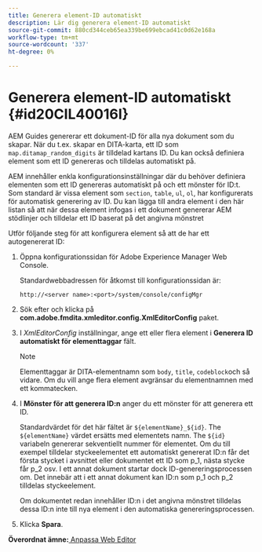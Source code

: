 ```yaml
---
title: Generera element-ID automatiskt
description: Lär dig generera element-ID automatiskt
source-git-commit: 880cd344ceb65ea339be699ebcad41c0d62e168a
workflow-type: tm+mt
source-wordcount: '337'
ht-degree: 0%

---
```


# Generera element-ID automatiskt {#id20CIL40016I}

AEM Guides genererar ett dokument-ID för alla nya dokument som du skapar. När du t.ex. skapar en DITA-karta, ett ID som `map.ditamap_random_digits` är tilldelad kartans ID. Du kan också definiera element som ett ID genereras och tilldelas automatiskt på.

AEM innehåller enkla konfigurationsinställningar där du behöver definiera elementen som ett ID genereras automatiskt på och ett mönster för ID:t. Som standard är vissa element som `section`, `table`, `ul`, `ol`, har konfigurerats för automatisk generering av ID. Du kan lägga till andra element i den här listan så att när dessa element infogas i ett dokument genererar AEM stödlinjer och tilldelar ett ID baserat på det angivna mönstret

Utför följande steg för att konfigurera element så att de har ett autogenererat ID:

1. Öppna konfigurationssidan för Adobe Experience Manager Web Console.

   Standardwebbadressen för åtkomst till konfigurationssidan är:

   ```http
   http://<server name>:<port>/system/console/configMgr
   ```

1. Sök efter och klicka på **com.adobe.fmdita.xmleditor.config.XmlEditorConfig** paket.

1. I *XmlEditorConfig* inställningar, ange ett eller flera element i **Generera ID automatiskt för elementtaggar** fält.

   >[!NOTE]
   >
   > Elementtaggar är DITA-elementnamn som `body`, `title`, `codeblock`och så vidare. Om du vill ange flera element avgränsar du elementnamnen med ett kommatecken.

1. I **Mönster för att generera ID:n** anger du ett mönster för att generera ett ID.

   Standardvärdet för det här fältet är `${elementName}_${id}`. The `${elementName}` värdet ersätts med elementets namn. The `${id}` variabeln genererar sekventiellt nummer för elementet. Om du till exempel tilldelar styckeelementet ett automatiskt genererat ID:n får det första stycket i avsnittet eller dokumentet ett ID som p\_1, nästa stycke får p\_2 osv. I ett annat dokument startar dock ID-genereringsprocessen om. Det innebär att i ett annat dokument kan ID:n som p\_1 och p\_2 tilldelas styckeelement.

   Om dokumentet redan innehåller ID:n i det angivna mönstret tilldelas dessa ID:n inte till nya element i den automatiska genereringsprocessen.

1. Klicka **Spara**.


**Överordnat ämne:**[ Anpassa Web Editor](conf-web-editor.md)
